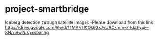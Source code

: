# project-smartbridge
Iceberg detection through satellite images -Please download from this link
https://drive.google.com/file/d/1TMKVHCOGjGxJvURCkmm-7HdZFyuj--SN/view?usp=sharing
